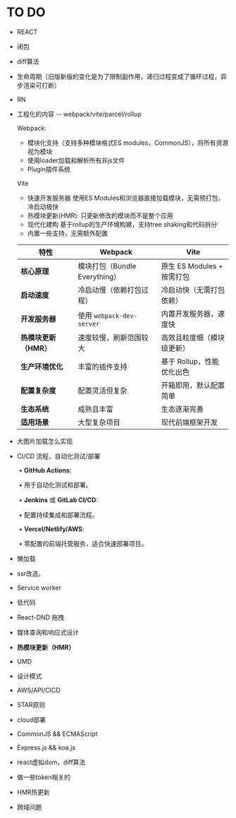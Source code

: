# TO DO

- REACT

- 闭包

- diff算法

- 生命周期（旧版新版的变化是为了限制副作用，递归过程变成了循环过程，异步渲染可打断）

- RN

- 工程化的内容 -- webpack/vite/parcel/rollup

  Webpack: 

  - 模块化支持（支持多种模块格式ES modules，CommonJS），将所有资源视为模块 
  - 使用loader加载和解析所有非js文件
  - Plugin插件系统

  Vite

  - 快速开发服务器 使用ES Modules和浏览器直接加载模块，无需预打包，冷启动极快
  - 热模块更新(HMR): 只更新修改的模块而不是整个应用
  - 现代化建构 基于rollup的生产环境构建，支持tree shaking和代码拆分
  - 内置一些支持，无需额外配置

  | 特性                  | Webpack                       | Vite                       |
  | --------------------- | ----------------------------- | -------------------------- |
  | **核心原理**          | 模块打包（Bundle Everything） | 原生 ES Modules + 按需打包 |
  | **启动速度**          | 冷启动慢（依赖打包过程）      | 冷启动快（无需打包依赖）   |
  | **开发服务器**        | 使用 `webpack-dev-server`     | 内置开发服务器，速度快     |
  | **热模块更新（HMR）** | 速度较慢，刷新范围较大        | 高效且粒度细（模块级更新） |
  | **生产环境优化**      | 丰富的插件支持                | 基于 Rollup，性能优化出色  |
  | **配置复杂度**        | 配置灵活但复杂                | 开箱即用，默认配置简单     |
  | **生态系统**          | 成熟且丰富                    | 生态逐渐完善               |
  | **适用场景**          | 大型复杂项目                  | 现代前端框架开发           |

- 大图片加载怎么实现

- CI/CD 流程，自动化测试/部署

  ​	•	**GitHub Actions**:

  ​	•	用于自动化测试和部署。

  ​	•	**Jenkins** 或 **GitLab CI/CD**:

  ​	•	配置持续集成和部署流程。

  ​	•	**Vercel/Netlify/AWS**:

  ​	•	零配置的前端托管服务，适合快速部署项目。

- 懒加载

- ssr改造。

- Service worker

- 低代码

- React-DND 拖拽

-  媒体查询和响应式设计

- **热模块更新（HMR）**

- UMD

- 设计模式

- AWS/API/CICD

- STAR原则

- cloud部署

- CommonJS && ECMAScript

- Express.js && koa.js

- react虚拟dom，diff算法

- 做一些token相关的

- HMR热更新

- 跨域问题